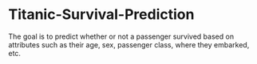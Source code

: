 # Titanic-Survival-Prediction
The goal is to predict whether or not a passenger survived based on attributes such as their age, sex, passenger class, where they embarked, etc.
